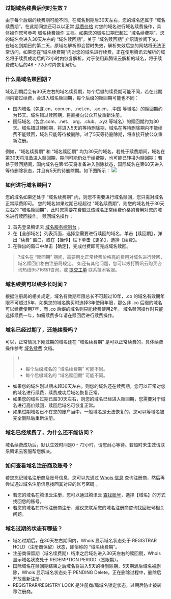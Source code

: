 ### 过期域名续费后何时生效？
由于每个后缀的续费期可能不同，在域名到期后30天左右，您的域名还属于 “域名续费期”，在此期间您还可以以正常 [续费价格](https://buy.cloud.tencent.com/domain?price=1) 对您的域名进行域名续费操作，具体操作您可参考 [域名续费操作](https://cloud.tencent.com/document/product/242/9644) 文档。如果您的域名过期已超过 “域名续费期”，您的域名会进入30天左右的 “域名赎回期”，关于 “域名赎回期” 介绍请参阅下文。  
在域名到期日的第二天，原域名解析即会暂时失效，解析失效后您的网站将无法正常访问，如果您在“域名续费期”内对您的域名进行续费，正在使用腾讯云解析的域名将于续费成功后的72小时内恢复解析，对于使用非腾讯云解析的域名，将于续费成功后的48 - 72小时内恢复解析。

### 什么是域名赎回期？
域名到期后会有30天左右的域名续费期，每个后缀的续费期可能不同，若在此期间内错过续费，会进入域名赎回期，每个后缀的赎回期可能也不同：

- 国内域名（包含.cn、com.cn、.net.cn、.ac.cn、.中国 等域名）的赎回期约为15天。域名错过赎回期，将直接向公众开放重新注册。
- 国际域名（包含.com、.net、.org、.club、.xyz 等域名）的赎回期约为30天。域名错过赎回期，将进入5天的等待删除期，域名在等待删除期内不能续费不能赎回，域名只能等待被删除。过了5天等待删除期，将直接开放公众重新注册。

例如，“域名续费期” 和 “域名赎回期”  均为30天的域名，若处于续费期间，域名在第30天将准备进入赎回期，期间可能仍处于续费期，也可能已转换为赎回期；若处于赎回期间，国内域名在第45天将准备进入删除状态，国际域名在第60天进入等待删除状态，并且有5天的待删除期。如下图所示：
![](https://main.qcloudimg.com/raw/f27c8049d4f4b3a558fa56e91ce40a4c.png)

### 如何进行域名赎回？
您的域名如果还处于 “域名续费期” 内，则您不需要进行域名赎回，您只需对域名正常续费即可。
您的域名如果过期已经超过 “域名续费期”，则您的域名处于30天左右的 “域名赎回期”，此时您需要花费超过该域名正常续费价格的费用对您的域名进行赎回操作。
赎回域名操作：
1. 首先登录腾讯云 [域名服务控制台](https://console.cloud.tencent.com/domain/mydomain) 。
2. 在【全部域名】列表页面，选择您需要进行赎回的域名，单击【赎回期】，弹出 “续费” 窗口，或在【操作】栏下单击【更多】，选择【续费】。
3. 在弹出的窗口中单击【确定】，完成付费即可完成域名赎回。

>?域名在 “赎回期” 期间，需要用比正常续费价格高的费用对域名进行赎回，域名赎回价格由注册局规定。
>如还有其他问题，您可以拨打腾讯云购买咨询热线95716转1咨询，或 [提交工单](https://console.cloud.tencent.com/workorder/category/create?level1_id=16&level2_id=17&level1_name=%E5%85%B6%E4%BB%96%E6%9C%8D%E5%8A%A1&level2_name=%E5%9F%9F%E5%90%8D) 联系技术客服。



### 域名续费可以续多长时间？
根据注册局的相关规定，域名有效期年限总长不可超过10年，.co 的域名有效期年限不可超过5年，如果您的域名购买时选择3年使用年限，那么非 .co 后缀的域名可以续费使用7年，而 .co 后缀的域名则只能续费使用2年。
域名赎回操作时只能选择续费一年，如需续费多年请在赎回后进行续费操作。

### 域名已经过期了，还能续费吗？
可以，正常情况下刚过期的域名还在 “域名续费期” 是可以正常续费的，具体续费操作参考 [域名续费](https://cloud.tencent.com/document/product/242/9644) 文档。
>!
>- 每个后缀域名的 “域名续费期” 可能不同。
>- 每个后缀域名的 “域名赎回期” 可能不同。
>
 - 如果您的域名刚过期未超30天左右，则您的域名还在续费期，您可以正常对您的域名进行续费，续费成功后域名恢复正常。
 - 如果您的域名过期已超30天左右，则您的域名已经进入赎回期，您需要对于域名进行高价赎回，赎回后域名可恢复正常。
 - 如果过期域名已不在您的账户当中，一般域名是无法恢复的，您可以等域名被完全删除后重新注册。  

### 域名已经续费了，为什么还不能访问？
域名续费成功后，默认生效时间是0 - 72小时，请您耐心等待。若超时未生效请联系腾讯云客服帮您解决。

### 如何查看域名注册商及账号？
若您忘记域名注册商及账号信息，您可以先通过 [Whois 信息](https://whois.cloud.tencent.com/) 查询注册商，然后再尝试通过域名注册信息找回其对应的账号密码 。
 - 若您的域名在腾讯云注册，您可以通过腾讯云 [查找账号](https://cloud.tencent.com/services/forgotAccount)，选择【域名】的方式找回您的账号。
 - 若您的域名在其他注册商注册，建议您联系您的域名注册商咨询找回账号相关问题。

### 域名过期的状态有哪些？
- 域名过期后，在30天左右期间内，Whois 显示域名状态处于 REGISTRAR HOLD（注册商保留）状态，即俗称的 “域名续费期”。
- 注册商保留期（域名续费期）结束之后域名进入30天左右的赎回期，Whois 显示域名状态处于 REDEMPTION PERIOD（宽限期）。
- 国际域名在赎回期结束之后域名将进入5天的待删除期，5天期满后域名被删除，Whois 显示域名状态处于 PENDING Delete，正在删除过程中，删除后开放重新注册。
- REGISTRAR/REGISTRY LOCK 是注册商/局域名锁定状态，过期后防止被转移注册商。




